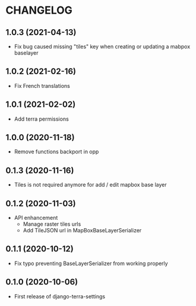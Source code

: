 CHANGELOG
=========

1.0.3          (2021-04-13)
---------------------------

* Fix bug caused missing "tiles" key when creating or updating a mabpox baselayer


1.0.2          (2021-02-16)
---------------------------

* Fix French translations


1.0.1          (2021-02-02)
---------------------------

  * Add terra permissions

1.0.0          (2020-11-18)
---------------------------

* Remove functions backport in opp


0.1.3          (2020-11-16)
---------------------------

* Tiles is not required anymore for add / edit mapbox base layer


0.1.2          (2020-11-03)
---------------------------

* API enhancement
  * Manage raster tiles urls
  * Add TileJSON url in MapBoxBaseLayerSerializer


0.1.1          (2020-10-12)
---------------------------

* Fix typo preventing BaseLayerSerializer from working properly


0.1.0          (2020-10-06)
---------------------------

* First release of django-terra-settings
